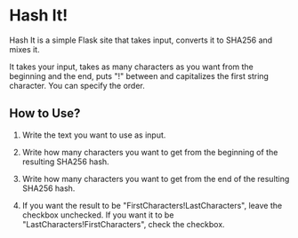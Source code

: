 # Hash It!

Hash It is a simple Flask site that takes input, converts it to SHA256 and mixes it.

It takes your input, takes as many characters as you want from the beginning and the end, puts "!" between and capitalizes the first string character. You can specify the order.


## How to Use?

1.  Write the text you want to use as input.

2. Write how many characters you want to get from the beginning of the resulting SHA256 hash.

3. Write how many characters you want to get from the end of the resulting SHA256 hash.

4. If you want the result to be "FirstCharacters!LastCharacters", leave the checkbox unchecked. If you want it to be "LastCharacters!FirstCharacters", check the checkbox.
